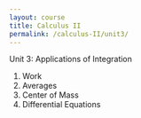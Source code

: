 ```yaml
---
layout: course
title: Calculus II
permalink: /calculus-II/unit3/
---
```


Unit 3: Applications of Integration

1. Work
2. Averages
3. Center of Mass
4. Differential Equations
